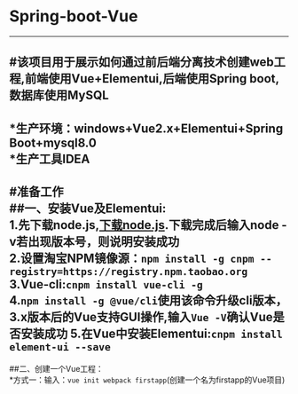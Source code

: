 # Spring-boot-Vue
---
#该项目用于展示如何通过前后端分离技术创建web工程,前端使用Vue+Elementui,后端使用Spring boot,数据库使用MySQL</br>
---
*生产环境：windows+Vue2.x+Elementui+Spring Boot+mysql8.0</br>
*生产工具IDEA</br>
---
#准备工作</br>
##一、安装Vue及Elementui:</br>
1.先下载node.js,[下载node.js](https://nodejs.org/zh-cn/).下载完成后输入node -v若出现版本号，则说明安装成功</br>
2.设置淘宝NPM镜像源：`npm install -g cnpm --registry=https://registry.npm.taobao.org`</br>
3.Vue-cli:`cnpm install vue-cli -g`</br>
4.`npm install -g @vue/cli`使用该命令升级cli版本，3.x版本后的Vue支持GUI操作,输入`Vue -V`确认Vue是否安装成功
5.在Vue中安装Elementui:`cnpm install element-ui --save`</br>
---
##二、创建一个Vue工程：</br>
*方式一：输入：`vue init webpack firstapp`(创建一个名为firstapp的Vue项目)</br>
